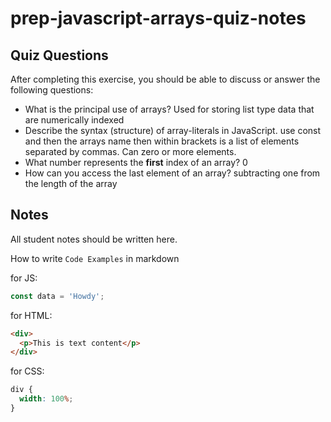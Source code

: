 # prep-javascript-arrays-quiz-notes

## Quiz Questions

After completing this exercise, you should be able to discuss or answer the following questions:

- What is the principal use of arrays?
  Used for storing list type data that are numerically indexed
- Describe the syntax (structure) of array-literals in JavaScript.
  use const and then the arrays name then within brackets is a list of elements separated by commas. Can zero or more elements.
- What number represents the **first** index of an array?
  0
- How can you access the last element of an array?
  subtracting one from the length of the array

## Notes

All student notes should be written here.

How to write `Code Examples` in markdown

for JS:

```javascript
const data = 'Howdy';
```

for HTML:

```html
<div>
  <p>This is text content</p>
</div>
```

for CSS:

```css
div {
  width: 100%;
}
```
